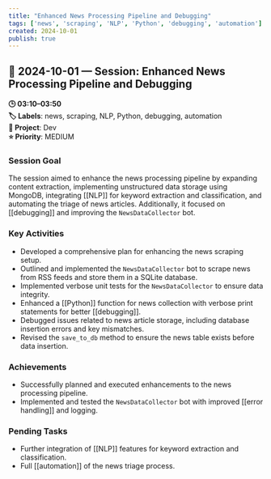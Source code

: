 ```yaml
---
title: "Enhanced News Processing Pipeline and Debugging"
tags: ['news', 'scraping', 'NLP', 'Python', 'debugging', 'automation']
created: 2024-10-01
publish: true
---
```


## 📅 2024-10-01 — Session: Enhanced News Processing Pipeline and Debugging

**🕒 03:10–03:50**  
**🏷️ Labels**: news, scraping, NLP, Python, debugging, automation  
**📂 Project**: Dev  
**⭐ Priority**: MEDIUM  


### Session Goal
The session aimed to enhance the news processing pipeline by expanding content extraction, implementing unstructured data storage using MongoDB, integrating [[NLP]] for keyword extraction and classification, and automating the triage of news articles. Additionally, it focused on [[debugging]] and improving the `NewsDataCollector` bot.

### Key Activities
- Developed a comprehensive plan for enhancing the news scraping setup.
- Outlined and implemented the `NewsDataCollector` bot to scrape news from RSS feeds and store them in a SQLite database.
- Implemented verbose unit tests for the `NewsDataCollector` to ensure data integrity.
- Enhanced a [[Python]] function for news collection with verbose print statements for better [[debugging]].
- Debugged issues related to news article storage, including database insertion errors and key mismatches.
- Revised the `save_to_db` method to ensure the news table exists before data insertion.

### Achievements
- Successfully planned and executed enhancements to the news processing pipeline.
- Implemented and tested the `NewsDataCollector` bot with improved [[error handling]] and logging.

### Pending Tasks
- Further integration of [[NLP]] features for keyword extraction and classification.
- Full [[automation]] of the news triage process.

